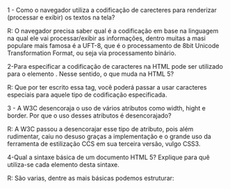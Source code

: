 1 - Como o navegador utiliza a codificação de carecteres para renderizar (processar e exibir) os textos na tela?

R: O navegador precisa saber qual é a codificação em base na linguagem na qual ele vai processar/exibir as informações, dentro muitas a masi populare mais famosa é a UFT-8, que é o processamento de 8bit Unicode Transformation Format, ou seja via processamento binário.


2-Para especificar a codificação de caracteres na HTML pode ser utilizado para o elemento <meta>. Nesse sentido, o que muda na HTML 5?

R: Que por ter escrito essa tag, você poderá passar a usar caracteres especiais para aquele tipo de codificação especificada.

3 - A W3C desencoraja o uso de vários atributos como width, hight e border. Por que o uso desses atributos é desencorajado?

R: A W3C passou a desencorajar esse tipo de atributo, pois além  rudimentar, caiu no desuso graças a implementação e o grande uso da ferramenta de estilização CCS em sua terceira versão, vulgo CSS3.

4-Qual a sintaxe básica de um documento HTML 5? Explique para quê utiliza-se cada elemento desta sintaxe.

R: São varias, dentre as mais básicas podemos estruturar:

<!DOCTYPE html>
<html lang="pt-br">
    <head>
        <meta charset="utf-8"/>
        <title>Titulo do site</title>
    </head>
    <body>
   <!-- conteudo do site -->
    </body>
</html>

